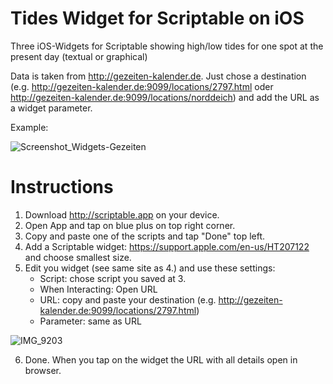 # Tides Widget for Scriptable on iOS
Three iOS-Widgets for Scriptable showing high/low tides for one spot at the present day (textual or graphical)

Data is taken from http://gezeiten-kalender.de. Just chose a destination (e.g. http://gezeiten-kalender.de:9099/locations/2797.html oder http://gezeiten-kalender.de:9099/locations/norddeich) and add the URL as a widget parameter.

Example:

![Screenshot_Widgets-Gezeiten](https://user-images.githubusercontent.com/94117520/190136107-36f02ae3-5363-4d73-ac0d-9a323d5c9ef2.jpg)

# Instructions
1. Download http://scriptable.app on your device.
2. Open App and tap on blue plus on top right corner.
3. Copy and paste one of the scripts and tap "Done" top left.
4. Add a Scriptable widget: https://support.apple.com/en-us/HT207122 and choose smallest size.
5. Edit you widget (see same site as 4.) and use these settings:
    - Script: chose script you saved at 3.
    - When Interacting: Open URL
    - URL: copy and paste your destination (e.g. http://gezeiten-kalender.de:9099/locations/2797.html)
    - Parameter: same as URL


![IMG_9203](https://user-images.githubusercontent.com/94117520/190148864-63f5f580-7fe6-442a-b82d-18434267d0bf.jpg)

6. Done. When you tap on the widget the URL with all details open in browser.
